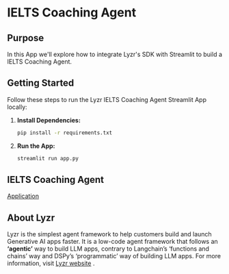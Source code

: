 # IELTS Coaching Agent

## Purpose

In this App we'll explore how to integrate Lyzr's SDK with Streamlit to build a IELTS Coaching Agent.

## Getting Started

Follow these steps to run the Lyzr IELTS Coaching Agent Streamlit App locally:

1. **Install Dependencies:**
   ```bash
   pip install -r requirements.txt

2. **Run the App:**
    ```bash
    streamlit run app.py

## IELTS Coaching Agent
[Application](https://lyzr-ieltsbot.streamlit.app/)

## About Lyzr
Lyzr is the simplest agent framework to help customers build and launch Generative AI apps faster. It is a low-code agent framework that follows an **‘agentic’** way to build LLM apps, contrary to Langchain’s ‘functions and chains’ way and DSPy’s ‘programmatic’ way of building LLM apps. For more information, visit [Lyzr website](https://www.lyzr.ai/) .
